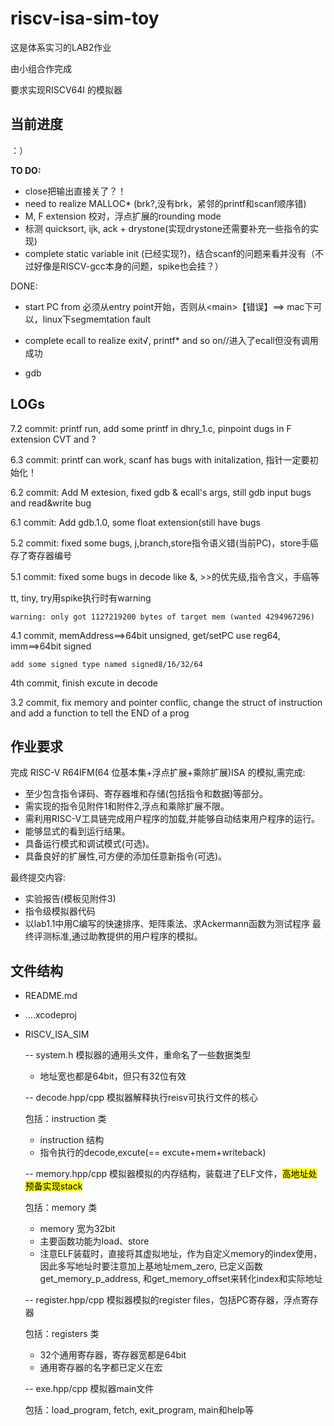# riscv-isa-sim-toy

这是体系实习的LAB2作业

由小组合作完成

要求实现RISCV64I 的模拟器


## 当前进度

：）

**TO DO:**

* close把输出直接关了？！
* need to realize MALLOC\* (brk?,没有brk，紧邻的printf和scanf顺序错)
* M, F extension 校对，浮点扩展的rounding mode
* 标测 quicksort, ijk, ack + drystone(实现drystone还需要补充一些指令的实现)
* complete static variable init (已经实现?)，结合scanf的问题来看并没有（不过好像是RISCV-gcc本身的问题，spike也会挂？）

DONE:

* start PC from 必须从entry point开始，否则从\<main\>【错误】==> mac下可以，linux下segmemtation fault
* complete ecall to realize exit√, printf\* and so on//进入了ecall但没有调用成功

* gdb

## LOGs

7.2 commit: printf run, add some printf in dhry\_1.c, pinpoint dugs in F extension CVT and ? 

6.3 commit: printf can work, scanf has bugs with initalization, 指针一定要初始化！

6.2 commit: Add M extesion, fixed gdb & ecall's args, still gdb input bugs and read&write bug

6.1 commit: Add gdb.1.0, some float extension(still have bugs

5.2 commit: fixed some bugs, j,branch,store指令语义错(当前PC)，store手癌存了寄存器编号

5.1 commit: fixed some bugs in decode like &, >>的优先级,指令含义，手癌等

tt, tiny, try用spike执行时有warning

	warning: only got 1127219200 bytes of target mem (wanted 4294967296)


4.1 commit, memAddress==>64bit unsigned, get/setPC use reg64, imm==>64bit signed

	add some signed type named signed8/16/32/64

4th commit, finish excute in decode

3.2 commit, fix memory and pointer conflic, change the struct of instruction and add a function to tell the END of a prog

## 作业要求

完成 RISC-V R64IFM(64 位基本集+浮点扩展+乘除扩展)ISA 的模拟,需完成:

* 至少包含指令译码、寄存器堆和存储(包括指令和数据)等部分。
* 需实现的指令见附件1和附件2,浮点和乘除扩展不限。
* 需利用RISC-V工具链完成用户程序的加载,并能够自动结束用户程序的运行。 
* 能够显式的看到运行结果。
* 具备运行模式和调试模式(可选)。
* 具备良好的扩展性,可方便的添加任意新指令(可选)。

最终提交内容:

* 实验报告(模板见附件3)
* 指令级模拟器代码
* 以lab1.1中用C编写的快速排序、矩阵乘法、求Ackermann函数为测试程序 最终评测标准,通过助教提供的用户程序的模拟。


## 文件结构

- README.md 
- ....xcodeproj
- RISCV_ISA_SIM

	-- system.h
	模拟器的通用头文件，重命名了一些数据类型
	
	* 地址宽也都是64bit，但只有32位有效
	
	-- decode.hpp/cpp
	 模拟器解释执行reisv可执行文件的核心
	 
	 包括：instruction 类
	 
	 * instruction 结构
	 * 指令执行的decode,excute(== excute+mem+writeback)
	 
	-- memory.hpp/cpp
	 模拟器模拟的内存结构，装载进了ELF文件，<mark>高地址处预备实现stack</mark>
	 
	 包括：memory 类
	 
	 * memory 宽为32bit	
	 * 主要函数功能为load、store
	 * 注意ELF装载时，直接将其虚拟地址，作为自定义memory的index使用，因此多写地址时要注意加上基地址mem\_zero, 已定义函数get\_memory\_p\_address, 和get\_memory\_offset来转化index和实际地址
	 
	-- register.hpp/cpp
	 模拟器模拟的register files，包括PC寄存器，浮点寄存器
	 
	 包括：registers 类
	 
	 * 32个通用寄存器，寄存器宽都是64bit
	 * 通用寄存器的名字都已定义在宏
	 
	-- exe.hpp/cpp
	 模拟器main文件
	 
	 包括：load_program, fetch, exit\_program, main和help等



